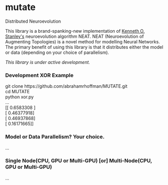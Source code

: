 # mutate
Distributed Neuroevolution

This library is a brand-spanking-new implementation of <a href = "http://www.cs.ucf.edu/~kstanley/">Kenneth O. Stanley's</a> neuroevolution algorithm NEAT. NEAT (Neuroevolution of Augmenting Topologies) is a novel method for modelling Neural Networks. The primary benefit of using this library is that it distributes either the model or data (depending on your choice of parallelism).

<i>This library is under active development.</i>

<h3>Development XOR Example</h3>
git clone https://github.com/abrahamrhoffman/MUTATE.git<br>
cd MUTATE<br>
python xor.py<br>
...<br>
[[ 0.6583308 ]<br>
 [ 0.46377918]<br>
 [ 0.46937868]<br>
 [ 0.16171665]]<br>

<h3>Model or Data Parallelism? Your choice.</h3>
...

<h3>Single Node(CPU, GPU or Multi-GPU) [or] Multi-Node(CPU, GPU or Multi-GPU)</h3>
...

